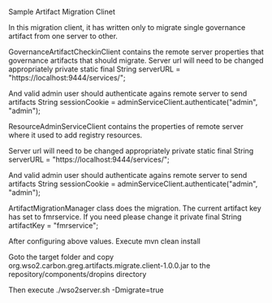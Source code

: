 Sample Artifact Migration Clinet

In this migration client, it has written only to migrate single governance artifact from one server to other. 


GovernanceArtifactCheckinClient contains the remote server properties that governance artifacts that should migrate. 
Server url will need to be changed appropriately
	private static final String serverURL = "https://localhost:9444/services/";

And valid admin user should authenticate agains remote server to send artifacts
	String sessionCookie = adminServiceClient.authenticate("admin", "admin");

ResourceAdminServiceClient contains the properties of remote server where it used to add registry resources.

Server url will need to be changed appropriately
private static final String serverURL = "https://localhost:9444/services/";

And valid admin user should authenticate agains remote server to send artifacts
	String sessionCookie = adminServiceClient.authenticate("admin", "admin");

ArtifactMigrationManager class does the migration. The current artifact key has set to fmrservice. If you need please 
change it
	private final String artifactKey = "fmrservice";

After configuring above values. Execute mvn clean install

Goto the target folder and copy org.wso2.carbon.greg.artifacts.migrate.client-1.0.0.jar to the repository/components/dropins 
directory

Then execute ./wso2server.sh -Dmigrate=true 
